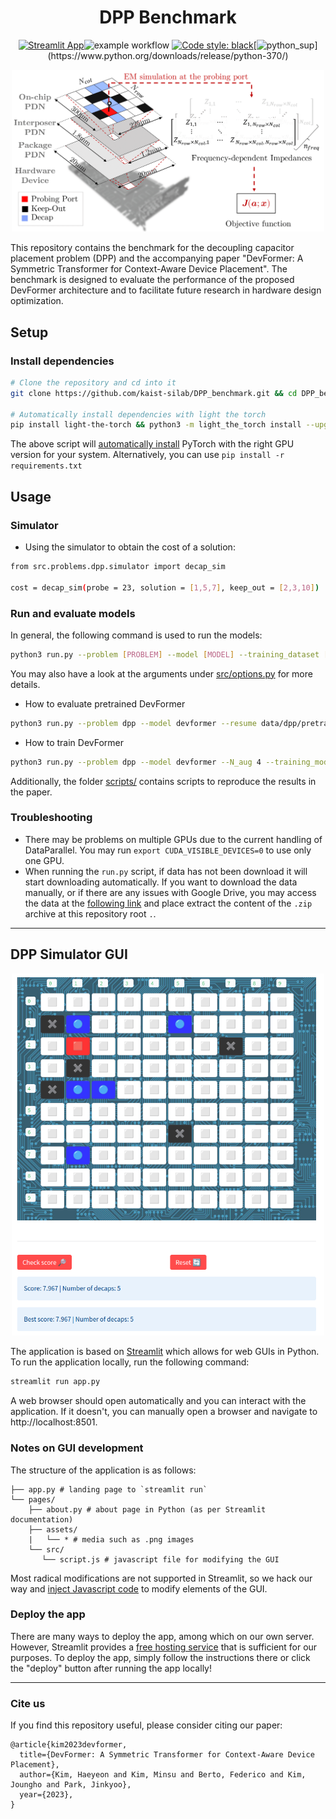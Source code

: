 <div align="center">

# DPP Benchmark
[![Streamlit App](https://static.streamlit.io/badges/streamlit_badge_red.svg)](https://dppbench.streamlit.app/)![example workflow](https://github.com/kaist-silab/DPPBench/actions/workflows/pytest.yml/badge.svg) [![Code style: black](https://img.shields.io/badge/code%20style-black-000000.svg)](https://github.com/psf/black)[![python_sup](https://img.shields.io/badge/python-3.7+-blue.svg?)](https://www.python.org/downloads/release/python-370/)

<p align="center">
    <img src="pages/assets/objective.png" width="500"/>
</p> 

</div>

This repository contains the benchmark for the decoupling capacitor placement problem (DPP) and the accompanying paper "DevFormer: A Symmetric Transformer for Context-Aware Device Placement". The benchmark is designed to evaluate the performance of the proposed DevFormer architecture and to facilitate future research in hardware design optimization.


## Setup

### Install dependencies
```bash
# Clone the repository and cd into it
git clone https://github.com/kaist-silab/DPP_benchmark.git && cd DPP_benchmark

# Automatically install dependencies with light the torch
pip install light-the-torch && python3 -m light_the_torch install --upgrade -r requirements.txt
```
The above script will [automatically install](https://github.com/pmeier/light-the-torch) PyTorch with the right GPU version for your system. Alternatively, you can use `pip install -r requirements.txt` 

## Usage
### Simulator
* Using the simulator to obtain the cost of a solution:

```bash
from src.problems.dpp.simulator import decap_sim

cost = decap_sim(probe = 23, solution = [1,5,7], keep_out = [2,3,10])
```
### Run and evaluate models

In general, the following command is used to run the models:
```bash
python3 run.py --problem [PROBLEM] --model [MODEL] --training_dataset [DATASET]
```
You may also have a look at the arguments under [src/options.py](src/options.py) for more details.

* How to evaluate pretrained DevFormer

```bash
python3 run.py --problem dpp --model devformer --resume data/dpp/pretrained/CSE_2000_epoch-50.pt --eval_only
```
  
* How to train DevFormer
  
```bash
python3 run.py --problem dpp --model devformer --N_aug 4 --training_mode IL --train_dataset data/dpp/training_2000_new.pkl --guiding_action data/dpp/guiding_2000_new.pkl --EE --SE --batch_size 200
```

Additionally, the folder [scripts/](scripts/) contains scripts to reproduce the results in the paper.

### Troubleshooting
- There may be problems on multiple GPUs due to the current handling of DataParallel. You may run `export CUDA_VISIBLE_DEVICES=0` to use only one GPU.
- When running the `run.py` script, if data has not been download it will start downloading automatically. If you want to download the data manually, or if there are any issues with Google Drive, you may access the data at the [following link](https://drive.google.com/file/d/1cANSJRW7STCl_7cWacDajWMXcEUQG1SK/view) and place extract the content of the `.zip` archive at this repository root `.`.

--- 

## DPP Simulator GUI
<p align="center">
    <img src="pages/assets/catchy.png" width="500"/>
</p> 


The application is based on [Streamlit](https://streamlit.io/) which allows for web GUIs in Python. To run the application locally, run the following command:

```bash
streamlit run app.py
```

A web browser should open automatically and you can interact with the application. If it doesn't, you can manually open a browser and navigate to http://localhost:8501.

### Notes on GUI development
The structure of the application is as follows:
```
├── app.py # landing page to `streamlit run`
└── pages/
    ├── about.py # about page in Python (as per Streamlit documentation)
    ├── assets/
    |   └── * # media such as .png images
    └── src/
       └── script.js # javascript file for modifying the GUI
```

Most radical modifications are not supported in Streamlit, so we hack our way and [inject Javascript code](https://www.youtube.com/watch?v=OVgPJEMDkak) to modify elements of the GUI.

### Deploy the app
There are many ways to deploy the app, among which on our own server. However, Streamlit provides a [free hosting service](https://docs.streamlit.io/streamlit-cloud/get-started/deploy-an-app) that is sufficient for our purposes. To deploy the app, simply follow the instructions there or click the "deploy" button after running the app locally!

---
### Cite us

If you find this repository useful, please consider citing our paper:

```
@article{kim2023devformer,
  title={DevFormer: A Symmetric Transformer for Context-Aware Device Placement},
  author={Kim, Haeyeon and Kim, Minsu and Berto, Federico and Kim, Joungho and Park, Jinkyoo},
  year={2023},
}
```
